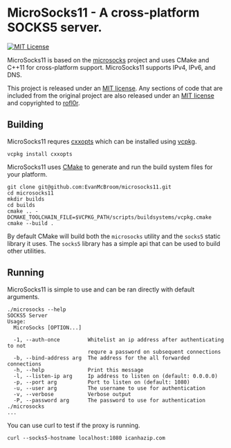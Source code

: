 # MicroSocks11 - A cross-platform SOCKS5 server.

[![MIT License](https://img.shields.io/badge/license-MIT-blue.svg?style=flat)](LICENSE)

MicroSocks11 is based on the [microsocks](https://github.com/rofl0r/microsocks) project and uses CMake and C++11 for cross-platform support. MicroSocks11 supports IPv4, IPv6, and DNS.

This project is released under an [MIT license](https://github.com/EvanMcBroom/microsocks11/blob/master/LICENSE.txt).
Any sections of code that are included from the original project are also released under an [MIT license](https://github.com/rofl0r/microsocks/blob/master/COPYING) and copyrighted to [rofl0r](https://github.com/rofl0r/).

## Building

MicroSocks11 requres [cxxopts](https://github.com/jarro2783/cxxopts) which can be installed using [vcpkg](https://github.com/microsoft/vcpkg).

```
vcpkg install cxxopts
```

MicroSocks11 uses [CMake](https://cmake.org/) to generate and run the build system files for your platform.

```
git clone git@github.com:EvanMcBroom/microsocks11.git
cd microsocks11
mkdir builds
cd builds
cmake .. -DCMAKE_TOOLCHAIN_FILE=$VCPKG_PATH/scripts/buildsystems/vcpkg.cmake
cmake --build .
```

By default CMake will build both the `microsocks` utility and the `socks5` static library it uses. The `socks5` library has a simple api that can be used to build other utilities.

## Running

MicroSocks11 is simple to use and can be ran directly with default arguments.

```
./microsocks --help
SOCKS5 Server
Usage:
  MicroSocks [OPTION...]

  -1, --auth-once         Whitelist an ip address after authenticating to not
                          requre a password on subsequent connections
  -b, --bind-address arg  The address for the all forwarded connections
  -h, --help              Print this message
  -l, --listen-ip arg     Ip address to listen on (default: 0.0.0.0)
  -p, --port arg          Port to listen on (default: 1080)
  -u, --user arg          The username to use for authentication
  -v, --verbose           Verbose output
  -P, --password arg      The password to use for authentication
./microsocks
...
```

You can use curl to test if the proxy is running.

```
curl --socks5-hostname localhost:1080 icanhazip.com
```